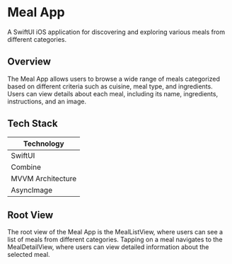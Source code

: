 # Meal App

A SwiftUI iOS application for discovering and exploring various meals from different categories.

## Overview

The Meal App allows users to browse a wide range of meals categorized based on different criteria such as cuisine, meal type, and ingredients. Users can view details about each meal, including its name, ingredients, instructions, and an image.

## Tech Stack

| Technology       |
|------------------|
| SwiftUI          |
| Combine          |
| MVVM Architecture |
| AsyncImage       |


## Root View

The root view of the Meal App is the MealListView, where users can see a list of meals from different categories. Tapping on a meal navigates to the MealDetailView, where users can view detailed information about the selected meal.
